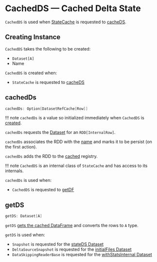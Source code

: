 # CachedDS &mdash; Cached Delta State

`CachedDS` is used when [StateCache](StateCache.md) is requested to [cacheDS](#cacheDS).

## Creating Instance

`CachedDS` takes the following to be created:

* <span id="ds"> `Dataset[A]`
* <span id="name"> Name

`CachedDS` is created when:

* `StateCache` is requested to [cacheDS](StateCache.md#cacheDS)

## <span id="cachedDs"> cachedDs

```scala
cachedDs: Option[DatasetRefCache[Row]]
```

!!! note
    `cachedDs` is a value so initialized immediately when `CachedDS` is [created](#creating-instance).

`cachedDs` requests the [Dataset](#ds) for an `RDD[InternalRow]`.

`cachedDs` associates the RDD with the [name](#name) and marks it to be persist (on the first action).

`cachedDs` adds the RDD to the [cached](#cached) registry.

!!! note
    `CachedDS` is an internal class of `StateCache` and has access to its internals.

`cachedDs` is used when:

* `CachedDS` is requested to [getDF](#getDF)

## <span id="getDS"> getDS

```scala
getDS: Dataset[A]
```

`getDS` [gets the cached DataFrame](#getDF) and converts the rows to `A` type.

`getDS` is used when:

* `Snapshot` is requested for the [stateDS Dataset](Snapshot.md#stateDS)
* `DeltaSourceSnapshot` is requested for the [initialFiles Dataset](DeltaSourceSnapshot.md#initialFiles)
* `DataSkippingReaderBase` is requested for the [withStatsInternal Dataset](data-skipping/DataSkippingReaderBase.md#withStatsInternal)
